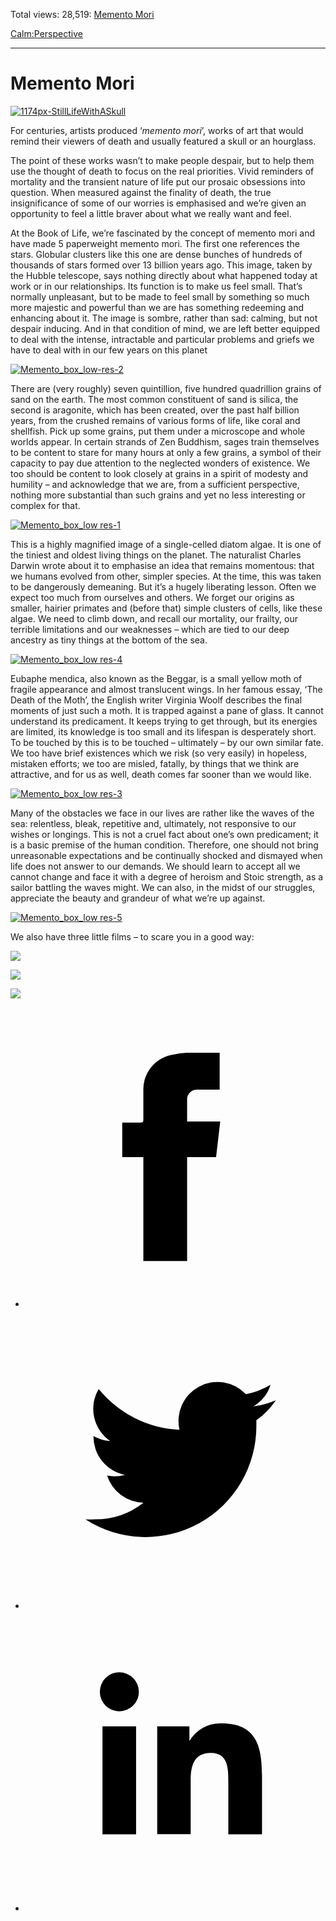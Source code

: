 Total views: 28,519: [Memento Mori](https://www.theschooloflife.com/thebookoflife/memento-mori/)

[Calm:](https://www.theschooloflife.com/thebookoflife/category/calm/)[Perspective](https://www.theschooloflife.com/thebookoflife/category/calm/perspective/)

* * *

# Memento Mori
<style>
						.alignnone {
  display: block;
  margin-left: auto;
  margin-right: auto;
  align: center:
}

.addtoany_share_save_container {
display:none;
}

.wp-block-image {
		display: block;
  margin-left: auto;
  margin-right: auto;
  width: 50%;
}

.aligncenter {
display: block;
  margin-left: auto;
  margin-right: auto;
  align: center:
}

@media only screen and (max-width: 500px) {
  .wp-block-image {
		display: block;
  margin-left: auto;
  margin-right: auto;
  width: 100%;
} }

h1 {max-width: 600px !important;
}
.s18-single-post .content-area .site-main article .post-cat-header-display + .old-wrapper p {
    font-size: 1.200em
}
						</style>

[![1174px-StillLifeWithASkull](https://www.theschooloflife.com/thebookoflife/wp-content/uploads/2014/12/1174px-StillLifeWithASkull.jpg)](http://www.thebookoflife.org/wp-content/uploads/2014/12/1174px-StillLifeWithASkull.jpg)

For centuries, artists produced ‘_memento mori_’, works of art that would remind their viewers of death and usually featured a skull or an hourglass.

The point of these works wasn’t to make people despair, but to help them use the thought of death to focus on the real priorities. Vivid reminders of mortality and the transient nature of life put our prosaic obsessions into question. When measured against the finality of death, the true insignificance of some of our worries is emphasised and we’re given an opportunity to feel a little braver about what we really want and feel.

At the Book of Life, we’re fascinated by the concept of memento mori and have made 5 paperweight memento mori. The first one references the stars.&nbsp;Globular clusters like this one are dense bunches of hundreds of thousands of stars formed over 13 billion years ago. This image, taken by the Hubble telescope, says nothing directly about what happened today at work or in our relationships. Its function is to make us feel small. That’s normally unpleasant, but to be made to feel small by something so much more majestic and powerful than we are has something redeeming and enhancing about it. The image is sombre, rather than sad: calming, but not despair inducing. And in that condition of mind, we are left better equipped to deal with the intense, intractable and particular problems and&nbsp;griefs we have to deal with in our few years on this planet

[![Memento_box_low-res-2](https://www.theschooloflife.com/thebookoflife/wp-content/uploads/2014/12/Memento_box_low-res-21.jpg)](http://www.theschooloflife.com/shop/memento-mori-paperweight-stars/)

There are (very roughly) seven quintillion, five hundred quadrillion grains of sand on the earth. The most common constituent of sand is silica, the second is aragonite, which has been created, over the past half billion years, from the crushed remains of various forms of life, like coral and shellfish. Pick up some grains, put them under a microscope and whole worlds appear. In certain strands of Zen Buddhism, sages train themselves to be content to stare for many hours at only a few grains, a symbol of their capacity to pay due attention to the neglected wonders of existence. We too should be content to look closely at grains in a spirit of modesty and humility – and acknowledge that we are, from a sufficient perspective, nothing more substantial than such grains and yet no less interesting or complex for that.

[![Memento_box_low res-1](https://www.theschooloflife.com/thebookoflife/wp-content/uploads/2014/12/Memento_box_low-res-1.jpg)](http://www.theschooloflife.com/shop/memento-mori-paperweight-sand/)

This is a highly magnified image of a single-celled diatom algae. It is one of the tiniest and oldest living things on the planet. The naturalist Charles Darwin wrote about it to emphasise an idea that remains momentous: that we humans evolved from other, simpler species. At the time, this was taken to be dangerously demeaning. But it’s a hugely liberating lesson. Often we expect too much from ourselves and others. We forget our origins as smaller, hairier primates and (before that) simple clusters of cells, like these algae. We need to climb down, and recall our mortality, our frailty, our terrible limitations and our weaknesses – which are tied to our deep ancestry as tiny things at the bottom of the sea.

[![Memento_box_low res-4](https://www.theschooloflife.com/thebookoflife/wp-content/uploads/2014/12/Memento_box_low-res-4.jpg)](http://www.theschooloflife.com/shop/memento-mori-paperweight-algae/)

Eubaphe mendica, also known as the Beggar, is a small yellow moth of fragile appearance and almost translucent wings. In her famous essay, ‘The Death of the Moth’, the English writer Virginia Woolf describes the final moments of just such a moth. It is trapped against a pane of glass. It cannot understand its predicament. It keeps trying to get through, but its energies are limited, its knowledge is too small and its lifespan is desperately short. To be touched by this is to be touched – ultimately – by our own similar fate. We too have brief existences which we risk (so very easily) in hopeless, mistaken efforts; we too are misled, fatally, by things that we think are attractive, and for us as well, death comes far sooner than we would like.

[![Memento_box_low res-3](https://www.theschooloflife.com/thebookoflife/wp-content/uploads/2014/12/Memento_box_low-res-3.jpg)](http://www.theschooloflife.com/shop/memento-mori-paperweight-algae-1/)

Many of the obstacles we face in our lives are rather like the waves of the sea: relentless, bleak, repetitive and, ultimately, not responsive to our wishes or longings. This is not a cruel fact about one’s own predicament; it is a basic premise of the human condition. Therefore, one should not bring unreasonable expectations and be continually shocked and dismayed when life does not answer to our demands. We should learn to accept all we cannot change and face it with a degree of heroism and Stoic strength, as a sailor battling the waves might. We can also, in the midst of our struggles, appreciate the beauty and grandeur of what we’re up against.

[![Memento_box_low res-5](https://www.theschooloflife.com/thebookoflife/wp-content/uploads/2014/12/Memento_box_low-res-5.jpg)](http://www.theschooloflife.com/shop/memento-mori-paperweight-sea/)

We also have three little films – to scare you in a good way:

[![](https://img.youtube.com/vi/YNXUkfNFZ0Q/0.jpg)](//www.youtube.com/embed/YNXUkfNFZ0Q '')

[![](https://img.youtube.com/vi/HUt6fRWURhI/0.jpg)](https://www.youtube.com/embed/HUt6fRWURhI '')

[![](https://img.youtube.com/vi/-A7VrTxuZIE/0.jpg)](https://www.youtube.com/embed/-A7VrTxuZIE '')
<style>
    .iframe-class { display: block !important; }
</style>

- [<svg xmlns="http://www.w3.org/2000/svg" viewbox="0 0 26 26"><title>Facebook</title>
                    <g>
                        <path d="M8.38,10H9.92c.2,0,.29,0,.29-.28,0-.82,0-1.64,0-2.46a3.05,3.05,0,0,1,2.57-3.15A7.22,7.22,0,0,1,14,3.95c.86,0,1.71,0,2.57,0h.25v3.2h-2A.85.85,0,0,0,14,8c0,.62,0,1.24,0,1.91h2.87L16.51,13H14v9H10.21V13H8.38Z"></path>
                    </g>
                </svg>](http://www.facebook.com/sharer/sharer.php?u=https://www.theschooloflife.com/thebookoflife/memento-mori/)
- [<svg xmlns="http://www.w3.org/2000/svg" viewbox="0 0 26 26"><title>Twitter</title>
                    <path d="M21.69,7.9a6.75,6.75,0,0,1-1.94.53,3.39,3.39,0,0,0,1.48-1.87,6.76,6.76,0,0,1-2.14.82,3.38,3.38,0,0,0-5.75,3.08,9.59,9.59,0,0,1-7-3.53,3.38,3.38,0,0,0,1,4.51A3.36,3.36,0,0,1,5.89,11v0A3.38,3.38,0,0,0,8.6,14.37a3.39,3.39,0,0,1-1.53.06,3.38,3.38,0,0,0,3.15,2.35A6.78,6.78,0,0,1,6,18.22a6.87,6.87,0,0,1-.81,0A9.6,9.6,0,0,0,20,10.08q0-.22,0-.44A6.86,6.86,0,0,0,21.69,7.9Z"></path>
                </svg>](http://twitter.com/share?url=https://www.theschooloflife.com/thebookoflife/memento-mori/&text=&via=theschooloflife)
- [<svg xmlns="http://www.w3.org/2000/svg" viewbox="0 0 26 26"><title>LinkedIn</title>
<path class="cls-2" d="M6.67,10H9.58v9.36H6.67ZM8.13,5.32A1.69,1.69,0,1,1,6.44,7,1.69,1.69,0,0,1,8.13,5.32"></path><path class="cls-2" d="M11.41,10H14.2v1.28h0A3.06,3.06,0,0,1,17,9.75c2.95,0,3.49,1.94,3.49,4.46v5.14H17.57V14.79c0-1.09,0-2.48-1.51-2.48s-1.75,1.18-1.75,2.4v4.63H11.41Z"></path></svg>](https://www.linkedin.com/shareArticle?mini=true&url=https://www.theschooloflife.com/thebookoflife/memento-mori/)
